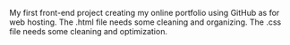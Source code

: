 My first front-end project creating my online portfolio using GitHub as for web hosting.
The .html file needs some cleaning and organizing.
The .css file needs some cleaning and optimization.
